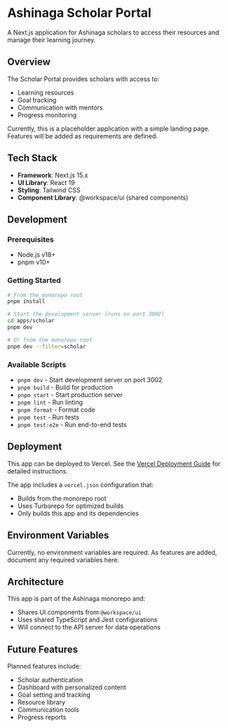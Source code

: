 # Ashinaga Scholar Portal

A Next.js application for Ashinaga scholars to access their resources and manage their learning journey.

## Overview

The Scholar Portal provides scholars with access to:
- Learning resources
- Goal tracking
- Communication with mentors
- Progress monitoring

Currently, this is a placeholder application with a simple landing page. Features will be added as requirements are defined.

## Tech Stack

- **Framework**: Next.js 15.x
- **UI Library**: React 19
- **Styling**: Tailwind CSS
- **Component Library**: @workspace/ui (shared components)

## Development

### Prerequisites
- Node.js v18+
- pnpm v10+

### Getting Started

```bash
# From the monorepo root
pnpm install

# Start the development server (runs on port 3002)
cd apps/scholar
pnpm dev

# Or from the monorepo root
pnpm dev --filter=scholar
```

### Available Scripts

- `pnpm dev` - Start development server on port 3002
- `pnpm build` - Build for production
- `pnpm start` - Start production server
- `pnpm lint` - Run linting
- `pnpm format` - Format code
- `pnpm test` - Run tests
- `pnpm test:e2e` - Run end-to-end tests

## Deployment

This app can be deployed to Vercel. See the [Vercel Deployment Guide](../../docs/VERCEL_DEPLOYMENT.md) for detailed instructions.

The app includes a `vercel.json` configuration that:
- Builds from the monorepo root
- Uses Turborepo for optimized builds
- Only builds this app and its dependencies

## Environment Variables

Currently, no environment variables are required. As features are added, document any required variables here.

## Architecture

This app is part of the Ashinaga monorepo and:
- Shares UI components from `@workspace/ui`
- Uses shared TypeScript and Jest configurations
- Will connect to the API server for data operations

## Future Features

Planned features include:
- Scholar authentication
- Dashboard with personalized content
- Goal setting and tracking
- Resource library
- Communication tools
- Progress reports